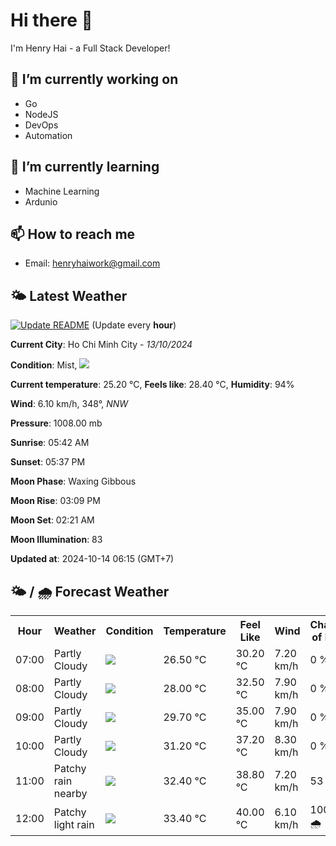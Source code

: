 # Hi there 👋

I'm Henry Hai - a Full Stack Developer!

## 🔭 I’m currently working on

- Go
- NodeJS
- DevOps
- Automation

## 🌱 I’m currently learning

- Machine Learning
- Ardunio

## 📫 How to reach me

- Email: <henryhaiwork@gmail.com>

## 🌤️ Latest Weather
[![Update README](https://github.com/henry0hai/henry0hai/actions/workflows/udpateReadme.yml/badge.svg)](https://github.com/henry0hai/henry0hai/actions/workflows/udpateReadme.yml)
(Update every **hour**)
<!-- CURRENT_WEATHER:START -->
**Current City**: Ho Chi Minh City - *13/10/2024*

**Condition**: Mist, <img src="https://cdn.weatherapi.com/weather/64x64/day/143.png"/>

**Current temperature**: 25.20 °C, **Feels like**: 28.40 °C, **Humidity**: 94%

**Wind**: 6.10 km/h, 348°, *NNW*

**Pressure**: 1008.00 mb

**Sunrise**: 05:42 AM

**Sunset**: 05:37 PM

**Moon Phase**: Waxing Gibbous

**Moon Rise**: 03:09 PM

**Moon Set**: 02:21 AM

**Moon Illumination**: 83

**Updated at**: 2024-10-14 06:15 (GMT+7)<!-- CURRENT_WEATHER:END -->

## 🌤️ / 🌧️ Forecast Weather
<!-- FORECAST_WEATHER:START -->
<table>
		<tr>
			<th>Hour</th>
			<th>Weather</th>
			<th>Condition</th>
			<th>Temperature</th>
			<th>Feel Like</th>
			<th>Wind</th>
			<th>Chance of Rain</th>
		</tr>
				<tr>
					<td>07:00</td>
					<td>Partly Cloudy </td>
					<td><img src='https://cdn.weatherapi.com/weather/64x64/day/116.png'/></td>
					<td>26.50 °C</td>
					<td>30.20 °C</td>
					<td>7.20 km/h</td>
					<td>0 %</td>
				</tr>
				<tr>
					<td>08:00</td>
					<td>Partly Cloudy </td>
					<td><img src='https://cdn.weatherapi.com/weather/64x64/day/116.png'/></td>
					<td>28.00 °C</td>
					<td>32.50 °C</td>
					<td>7.90 km/h</td>
					<td>0 %</td>
				</tr>
				<tr>
					<td>09:00</td>
					<td>Partly Cloudy </td>
					<td><img src='https://cdn.weatherapi.com/weather/64x64/day/116.png'/></td>
					<td>29.70 °C</td>
					<td>35.00 °C</td>
					<td>7.90 km/h</td>
					<td>0 %</td>
				</tr>
				<tr>
					<td>10:00</td>
					<td>Partly Cloudy </td>
					<td><img src='https://cdn.weatherapi.com/weather/64x64/day/116.png'/></td>
					<td>31.20 °C</td>
					<td>37.20 °C</td>
					<td>8.30 km/h</td>
					<td>0 %</td>
				</tr>
				<tr>
					<td>11:00</td>
					<td>Patchy rain nearby</td>
					<td><img src='https://cdn.weatherapi.com/weather/64x64/day/176.png'/></td>
					<td>32.40 °C</td>
					<td>38.80 °C</td>
					<td>7.20 km/h</td>
					<td>53 %</td>
				</tr>
				<tr>
					<td>12:00</td>
					<td>Patchy light rain</td>
					<td><img src='https://cdn.weatherapi.com/weather/64x64/day/293.png'/></td>
					<td>33.40 °C</td>
					<td>40.00 °C</td>
					<td>6.10 km/h</td>
					<td>100 % 🌧️</td>
				</tr>
</table>
<!-- FORECAST_WEATHER:END -->
